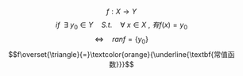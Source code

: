$$f:X \rightarrow Y$$
$$ if \ \ \exists\ y_{0} \in Y \quad S.t. \quad \forall  \ x \in X \ , \ 有f(x)=y_{0}$$
$$\iff \quad ranf=\{y_{0}\}$$
$$f\overset{\triangle}{=}\textcolor{orange}{\underline{\textbf{常值函数}}}$$